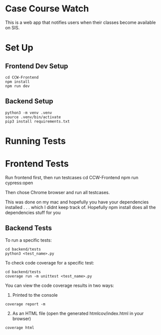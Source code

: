 
# Case Course Watch
This is a web app that notifies users when their classes become available on SIS. 

# Set Up 

## Frontend Dev Setup

``` 
cd CCW-Frontend 
npm install
npm run dev
```

## Backend Setup

```
python3 -m venv .venv
source .venv/bin/activate
pip3 install requirements.txt
```

# Running Tests

# Frontend Tests

Run frontend first, then run testcases
cd CCW-Frontend
npm run cypress:open

Then chose Chrome browser and run all testcases.

This was done on my mac and hopefully you have your dependencies installed . . . which I didnt keep track of. Hopefully npm install does all the dependencies stuff for you 

## Backend Tests

To run a specific tests:

```
cd backend/tests
python3 <test_name>.py
```

To check code coverage for a specific test:

```
cd backend/tests
coverage run -m unittest <test_name>.py
```

You can view the code coverage results in two ways:

1. Printed to the console

```
coverage report -m
```

2. As an HTML file (open the generated htmlcov/index.html in your browser)

```
coverage html
```